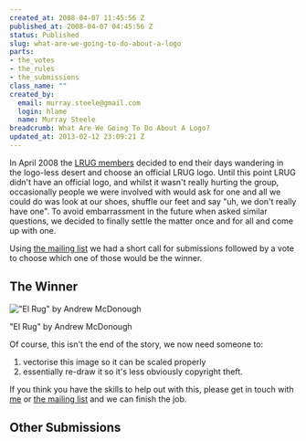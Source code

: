 ```yaml
--- 
created_at: 2008-04-07 11:45:56 Z
published_at: 2008-04-07 04:45:56 Z
status: Published
slug: what-are-we-going-to-do-about-a-logo
parts: 
- the_votes
- the_rules
- the_submissions
class_name: ""
created_by: 
  email: murray.steele@gmail.com
  login: hlame
  name: Murray Steele
breadcrumb: What Are We Going To Do About A Logo?
updated_at: 2013-02-12 23:09:21 Z
---
```


In April 2008 the [LRUG members](/members-and-friends/) decided to end their days wandering in the logo-less desert and choose an official LRUG logo.  Until this point LRUG didn't have an official logo, and whilst it wasn't really hurting the group, occasionally people we were involved with would ask for one and all we could do was look at our shoes, shuffle our feet and say "uh, we don't really have one".  To avoid embarrassment in the future when asked similar questions, we decided to finally settle the matter once and for all and come up with one.

Using [the mailing list](http://lists.lrug.org/listinfo.cgi/chat-lrug.org) we had a short call for submissions followed by a vote to choose which one of those would be the winner.

## The Winner
!["El Rug" by Andrew McDonough](http://assets.lrug.org/images/logos/andrew_mcdonough/elrug.jpg)

"El Rug" by Andrew McDonough

Of course, this isn't the end of the story, we now need someone to:

1. vectorise this image so it can be scaled properly
2. essentially re-draw it so it's less obviously copyright theft.

If you think you have the skills to help out with this, please get in touch with [me](mailto:murray.steele@gmail.com) or [the mailing list](http://lists.lrug.org/listinfo.cgi/chat-lrug.org) and we can finish the job.

## Other Submissions
<small>
<r:content part="the_submissions" />
</small>
